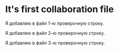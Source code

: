 # It's first collaboration file

Я добавляю в файл 1-ю проверочную строку.

Я добавляю в файл 2-ю проверочную строку.

Я добавляю в файл 3-ю проверочную строку.

